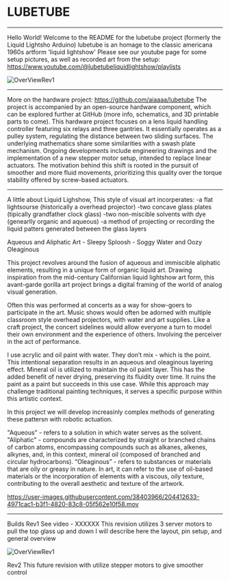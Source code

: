 # LUBETUBE
___________________________________________
Hello World! Welcome to the README for the lubetube project (formerly the Liquid Lightsho Arduino)
lubetube is an homage to the classic americana 1960s artform 'liquid lightshow'
Please see our youtube page for some setup pictures, as well as recorded art from the setup:
https://www.youtube.com/@lubetubeliquidlightshow/playlists


![OverViewRev1](https://user-images.githubusercontent.com/38403966/204412970-02223ea1-54f3-4933-b9f7-65615b919093.jpg)

___________________________________________
More on the hardware project:
https://github.com/aiaaaa/lubetube
The project is accompanied by an open-source hardware component, which can be explored further at GitHub (more info, schematics, and 3D printable parts to come). This hardware project focuses on a lens liquid handling controller featuring six relays and three gantries. It essentially operates as a pulley system, regulating the distance between two sliding surfaces. The underlying mathematics share some similarities with a swash plate mechanism. Ongoing developments include engineering drawings and the implementation of a new stepper motor setup, intended to replace linear actuators. The motivation behind this shift is rooted in the pursuit of smoother and more fluid movements, prioritizing this quality over the torque stability offered by screw-based actuators.


___________________________________________
A little about Liquid Lighshow,
This style of visual art incorperates:
-a flat lightsourse (historically a overhead projector)
-two concave glass plates (tipically grandfather clock glass)
-two non-miscible solvents with dye (genearlly organic and aqueous)
-a method of projecting or recording the liquid patters generated between the glass layers


Aqueous and Aliphatic Art - Sleepy Sploosh - Soggy Water and Oozy Oleaginous 

This project revolves around the fusion of aqueous and immiscible aliphatic elements, resulting in a unique form of organic liquid art. Drawing inspiration from the mid-century Californian liquid lightshow art form, this avant-garde gorilla art project brings a digital framing of the world of analog visual generation.

Often this was performed at concerts as a way for show-goers to participate in the art. Music shows would often be adorned with multiple classroom style overhead projectors, with water and art supplies. Like a craft project, the concert sidelines would allow everyone a turn to model their own environment and the experience of others. Involving the perceiver in the act of performance.

I use acrylic and oil paint with water. They don’t mix - which is the point. This intentional separation results in an aqueous and oleaginous layering effect.  Mineral oil is utilized to maintain the oil paint layer. This has the added benefit of never drying, preserving its fluidity over time. It ruins the paint as a paint but succeeds in this use case. While this approach may challenge traditional painting techniques, it serves a specific purpose within this artistic context.

In this project we will develop increasinly complex methods of generating these pattersn with robotic actuation.

"Aqueous" - refers to a solution in which water serves as the solvent.
"Aliphatic" - compounds are characterized by straight or branched chains of carbon atoms, encompassing compounds such as alkanes, alkenes, alkynes, and, in this context, mineral oil (composed of branched and circular hydrocarbons).
“Oleaginous” - refers to substances or materials that are oily or greasy in nature. In art, it can refer to the use of oil-based materials or the incorporation of elements with a viscous, oily texture, contributing to the overall aesthetic and texture of the artwork.

https://user-images.githubusercontent.com/38403966/204412633-4971cac1-b3f1-4820-83c8-05f562e10f58.mov

___________________________________________
Builds
Rev1
See video - XXXXXX
This revision utilizes 3 server motors to pull the top glass up and down
I will describe here the layout, pin setup, and general overview

![OverViewRev1](https://user-images.githubusercontent.com/38403966/204412970-02223ea1-54f3-4933-b9f7-65615b919093.jpg)

Rev2
This future revision with utilize stepper motors to give smoother control
